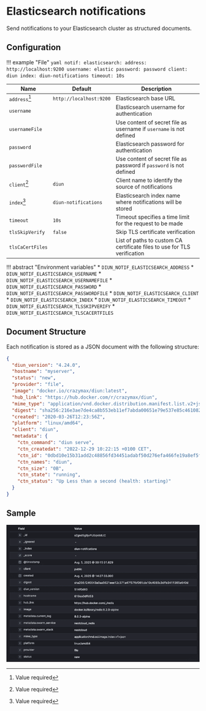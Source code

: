 # Elasticsearch notifications

Send notifications to your Elasticsearch cluster as structured documents.

## Configuration

!!! example "File"
    ```yaml
    notif:
      elasticsearch:
        address: http://localhost:9200
        username: elastic
        password: password
        client: diun
        index: diun-notifications
        timeout: 10s
    ```

| Name             | Default                 | Description                                                              |
|------------------|-------------------------|--------------------------------------------------------------------------|
| `address`[^1]    | `http://localhost:9200` | Elasticsearch base URL                                                   |
| `username`       |                         | Elasticsearch username for authentication                                |
| `usernameFile`   |                         | Use content of secret file as username if `username` is not defined      |
| `password`       |                         | Elasticsearch password for authentication                                |
| `passwordFile`   |                         | Use content of secret file as password if `password` is not defined      |
| `client`[^1]     | `diun`                  | Client name to identify the source of notifications                      |
| `index`[^1]      | `diun-notifications`    | Elasticsearch index name where notifications will be stored              |
| `timeout`        | `10s`                   | Timeout specifies a time limit for the request to be made                |
| `tlsSkipVerify`  | `false`                 | Skip TLS certificate verification                                        |
| `tlsCaCertFiles` |                         | List of paths to custom CA certificate files to use for TLS verification |

!!! abstract "Environment variables"
    * `DIUN_NOTIF_ELASTICSEARCH_ADDRESS`
    * `DIUN_NOTIF_ELASTICSEARCH_USERNAME`
    * `DIUN_NOTIF_ELASTICSEARCH_USERNAMEFILE`
    * `DIUN_NOTIF_ELASTICSEARCH_PASSWORD`
    * `DIUN_NOTIF_ELASTICSEARCH_PASSWORDFILE`
    * `DIUN_NOTIF_ELASTICSEARCH_CLIENT`
    * `DIUN_NOTIF_ELASTICSEARCH_INDEX`
    * `DIUN_NOTIF_ELASTICSEARCH_TIMEOUT`
    * `DIUN_NOTIF_ELASTICSEARCH_TLSSKIPVERIFY`
    * `DIUN_NOTIF_ELASTICSEARCH_TLSCACERTFILES`

## Document Structure

Each notification is stored as a JSON document with the following structure:

```json
{
  "diun_version": "4.24.0",
  "hostname": "myserver",
  "status": "new",
  "provider": "file",
  "image": "docker.io/crazymax/diun:latest",
  "hub_link": "https://hub.docker.com/r/crazymax/diun",
  "mime_type": "application/vnd.docker.distribution.manifest.list.v2+json",
  "digest": "sha256:216e3ae7de4ca8b553eb11ef7abda00651e79e537e85c46108284e5e91673e01",
  "created": "2020-03-26T12:23:56Z",
  "platform": "linux/amd64",
  "client": "diun",
  "metadata": {
    "ctn_command": "diun serve",
    "ctn_createdat": "2022-12-29 10:22:15 +0100 CET",
    "ctn_id": "0dbd10e15b31add2c48856fd34451adabf50d276efa466fe19a8ef5fbd87ad7c",
    "ctn_names": "diun",
    "ctn_size": "0B",
    "ctn_state": "running",
    "ctn_status": "Up Less than a second (health: starting)"
  }
}
```

## Sample

![](../assets/notif/elasticsearch.png)

[^1]: Value required
